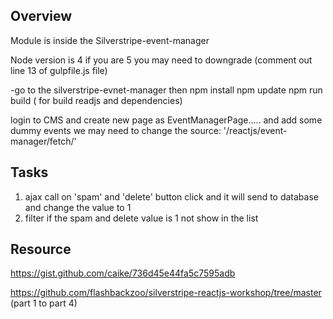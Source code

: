 ## Overview

Module is inside the Silverstripe-event-manager

Node version is 4 if you are 5 you may need to downgrade (comment out line 13 of gulpfile.js file)

-go to the silverstripe-evnet-manager then
 		npm install
 		npm update
 		npm run build ( for build readjs and dependencies)
 		
login to CMS and create new page as EventManagerPage..... and add some dummy events 
we may need to change the source: '/reactjs/event-manager/fetch/' 
 		


## Tasks ##

1. ajax call on 'spam' and 'delete' button click and it will send to database and change the value to 1
2.  filter if the spam and delete value is 1 not show in the list


## Resource ##
https://gist.github.com/caike/736d45e44fa5c7595adb

https://github.com/flashbackzoo/silverstripe-reactjs-workshop/tree/master (part 1 to part 4)





